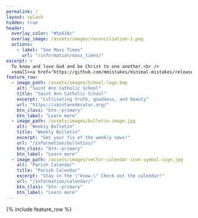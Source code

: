 ```yaml
---
permalink: /
layout: splash
hidden: true
header:
  overlay_color: "#5e616c"
  overlay_image: /assets/images/reconciliation-1.png
  actions:
    - label: "See Mass Times"
      url: "/information/mass_times/"
excerpt: >
  To know and love God and be Christ to one another.<br />
  <small><a href="https://github.com/mmistakes/minimal-mistakes/releases/tag/4.24.0">Latest release v4.24.0</a></small>
feature_row:
  - image_path: /assets/images/School-logo.bmp
    alt: "Saint Ann Catholic School"
    title: "Saint Ann Catholic School"
    excerpt: "Cultivating truth, goodness, and beauty"
    url: "https://saintanndecatur.org/"
    btn_class: "btn--primary"
    btn_label: "Learn more"
  - image_path: /assets/images/bulletin-image.jpg
    alt: "Weekly Bulletin"
    title: "Weekly Bulletin"
    excerpt: "Get your fix of the weekly news!"
    url: "/information/bulletins/"
    btn_class: "btn--primary"
    btn_label: "Learn more"
  - image_path: /assets/images/vector-calendar-icon-symbol-sign.jpg
    alt: "Parish Calendar"
    title: "Parish Calendar"
    excerpt: "Stay in the \"know.\" Check out the calendar!"
    url: "/information/calendar/"
    btn_class: "btn--primary"
    btn_label: "Learn more"      
---
```


{% include feature_row %}
